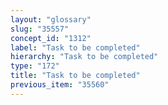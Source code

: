 ```yaml
---
layout: "glossary"
slug: "35557"
concept_id: "1312"
label: "Task to be completed"
hierarchy: "Task to be completed"
type: "172"
title: "Task to be completed"
previous_item: "35560"
---
```


